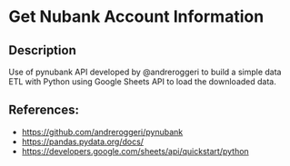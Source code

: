# Get Nubank Account Information

## Description
Use of pynubank API developed by @andreroggeri to build a simple data ETL with Python using Google Sheets API to load the downloaded data.

## References:
- https://github.com/andreroggeri/pynubank
- https://pandas.pydata.org/docs/
- https://developers.google.com/sheets/api/quickstart/python
